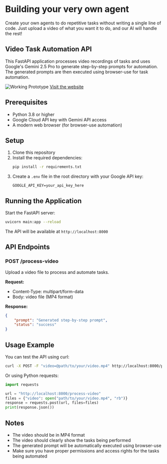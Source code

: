 # Building your very own agent

Create your own agents to do repetitive tasks without writing a single line of code. Just upload a video of what you want it to do, and our AI will handle the rest!

## Video Task Automation API

This FastAPI application processes video recordings of tasks and uses Google's Gemini 2.5 Pro to generate step-by-step prompts for automation. The generated prompts are then executed using browser-use for task automation.

![Working Prototype](AgentHack-gif.gif)
[Visit the website](https://natashagit.github.io/AgentHack/)

## Prerequisites

- Python 3.8 or higher
- Google Cloud API key with Gemini API access
- A modern web browser (for browser-use automation)

## Setup

1. Clone this repository
2. Install the required dependencies:
   ```bash
   pip install -r requirements.txt
   ```
3. Create a `.env` file in the root directory with your Google API key:
   ```
   GOOGLE_API_KEY=your_api_key_here
   ```

## Running the Application

Start the FastAPI server:
```bash
uvicorn main:app --reload
```

The API will be available at `http://localhost:8000`

## API Endpoints

### POST /process-video
Upload a video file to process and automate tasks.

**Request:**
- Content-Type: multipart/form-data
- Body: video file (MP4 format)

**Response:**
```json
{
    "prompt": "Generated step-by-step prompt",
    "status": "success"
}
```

## Usage Example

You can test the API using curl:
```bash
curl -X POST -F "video=@path/to/your/video.mp4" http://localhost:8000/process-video
```

Or using Python requests:
```python
import requests

url = "http://localhost:8000/process-video"
files = {"video": open("path/to/your/video.mp4", "rb")}
response = requests.post(url, files=files)
print(response.json())
```

## Notes

- The video should be in MP4 format
- The video should clearly show the tasks being performed
- The generated prompt will be automatically executed using browser-use
- Make sure you have proper permissions and access rights for the tasks being automated 
